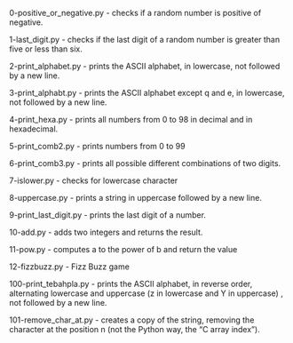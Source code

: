0-positive_or_negative.py - checks if a random number is positive of negative.

1-last_digit.py - checks if the last digit of a random number is greater than five or less than six.

2-print_alphabet.py - prints the ASCII alphabet, in lowercase, not followed by a new line.

3-print_alphabt.py - prints the ASCII alphabet except q and e, in lowercase, not followed by a new line.

4-print_hexa.py - prints all numbers from 0 to 98 in decimal and in hexadecimal.

5-print_comb2.py - prints numbers from 0 to 99

6-print_comb3.py - prints all possible different combinations of two digits.

7-islower.py - checks for lowercase character

8-uppercase.py -  prints a string in uppercase followed by a new line.

9-print_last_digit.py - prints the last digit of a number.

10-add.py - adds two integers and returns the result.

11-pow.py - computes a to the power of b and return the value

12-fizzbuzz.py - Fizz Buzz game

100-print_tebahpla.py - prints the ASCII alphabet, in reverse order, alternating lowercase and uppercase (z in lowercase and Y in uppercase) , not followed by a new line.

101-remove_char_at.py - creates a copy of the string, removing the character at the position n (not the Python way, the “C array index”).
